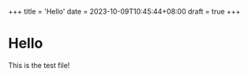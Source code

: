 +++
title = 'Hello'
date = 2023-10-09T10:45:44+08:00
draft = true
+++


# Hello
This is the test file!